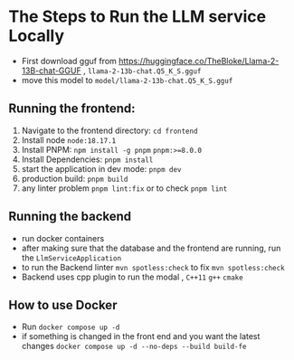 # The Steps to Run the LLM service Locally

* First download gguf from https://huggingface.co/TheBloke/Llama-2-13B-chat-GGUF , `llama-2-13b-chat.Q5_K_S.gguf`
* move this model to `model/llama-2-13b-chat.Q5_K_S.gguf`


## Running the frontend:
1. Navigate to the frontend directory: `cd frontend`
2. Install node `node:18.17.1`
3. Install PNPM: `npm install -g pnpm` `pnpm:>=8.0.0`
4. Install Dependencies: `pnpm install`
5. start the application in dev mode: `pnpm dev`
6. production build: `pnpm build`
7. any linter problem `pnpm lint:fix` or to check `pnpm lint`


## Running the backend
* run docker containers
* after making sure that the database and the frontend are running, run the `LlmServiceApplication`
* to run the Backend linter `mvn spotless:check` to fix `mvn spotless:check`
* Backend uses cpp plugin to run the modal , `C++11` `g++` `cmake`


## How to use Docker
* Run `docker compose up -d` 
* if something is changed in the front end and you want the latest changes `docker compose up -d --no-deps --build build-fe`
